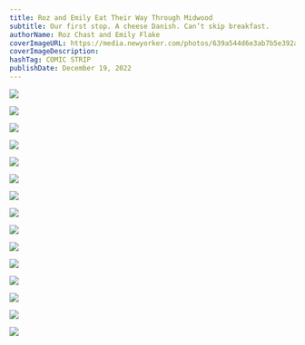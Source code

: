 ```yaml
---
title: Roz and Emily Eat Their Way Through Midwood
subtitle: Our first stop. A cheese Danish. Can’t skip breakfast.
authorName: Roz Chast and Emily Flake
coverImageURL: https://media.newyorker.com/photos/639a544d6e3ab7b5e392a65c/master/w_1000,c_limit/221226_r41595a.jpg
coverImageDescription:  
hashTag: COMIC STRIP
publishDate: December 19, 2022
---
```


![](https://media.newyorker.com/photos/639a544d6a4982d78a03e4f6/master/w_1000,c_limit/221226_r41595b.jpg)

![](https://media.newyorker.com/photos/639a544d0a85c7b9cf380497/master/w_1000,c_limit/221226_r41595c.jpg)

![](https://media.newyorker.com/photos/639a544d723bc5e521f07734/master/w_1000,c_limit/221226_r41595d.jpg)

![](https://media.newyorker.com/photos/639a544dafc52bb7b36d0d19/master/w_1000,c_limit/221226_r41595e.jpg)

![](https://media.newyorker.com/photos/639a5580fa4ffde83ca42fd9/master/w_1000,c_limit/221226_r41595f.jpg)

![](https://media.newyorker.com/photos/639a544dadae5f5f891eacab/master/w_1000,c_limit/221226_r41595g.jpg)

![](https://media.newyorker.com/photos/639a544dafc52bb7b36d0d1a/master/w_1000,c_limit/221226_r41595h.jpg)

![](https://media.newyorker.com/photos/639a544d6e3ab7b5e392a65d/master/w_1000,c_limit/221226_r41595i.jpg)

![](https://media.newyorker.com/photos/639a544de084f1a98d443b68/master/w_1000,c_limit/221226_r41595j.jpg)

![](https://media.newyorker.com/photos/639a544d6e3ab7b5e392a65a/master/w_1000,c_limit/221226_r41595k.jpg)

![](https://media.newyorker.com/photos/639a544d6a4982d78a03e4f7/master/w_1000,c_limit/221226_r41595l.jpg)

![](https://media.newyorker.com/photos/639a544dfa4ffde83ca42fd7/master/w_1000,c_limit/221226_r41595m.jpg)

![](https://media.newyorker.com/photos/639a544dcff8504b1f2b047f/master/w_1000,c_limit/221226_r41595n.jpg)

![](https://media.newyorker.com/photos/639a544dfe7f0725d27f1e5c/master/w_1000,c_limit/221226_r41595o.jpg)

![](https://media.newyorker.com/photos/639a544dfe7f0725d27f1e5d/master/w_1000,c_limit/221226_r41595p.jpg)